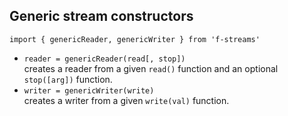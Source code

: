 ## Generic stream constructors

`import { genericReader, genericWriter } from 'f-streams'`

-   `reader = genericReader(read[, stop])`  
    creates a reader from a given `read()` function and an optional `stop([arg])` function.
-   `writer = genericWriter(write)`  
    creates a writer from a given `write(val)` function.
